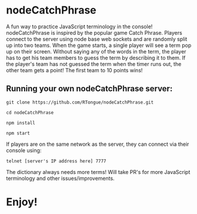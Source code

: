 # nodeCatchPhrase

A fun way to practice JavaScript terminology in the console! nodeCatchPhrase is inspired by the popular game Catch Phrase. Players connect to the server using node base web sockets and are randomly split up into two teams. When the game starts, a single player will see a term pop up on their screen. Without saying any of the words in the term, the player has to get his team members to guess the term by describing it to them. If the player's team has not guessed the term when the timer runs out, the other team gets a point! The first team to 10 points wins!

## Running your own nodeCatchPhrase server:

`git clone https://github.com/RTongue/nodeCatchPhrase.git`

`cd nodeCatchPhrase`

`npm install`

`npm start`

If players are on the same network as the server, they can connect via their console using:

`telnet [server's IP address here] 7777`

The dictionary always needs more terms! Will take PR's for more JavaScript terminology and other issues/improvements.

# Enjoy!
